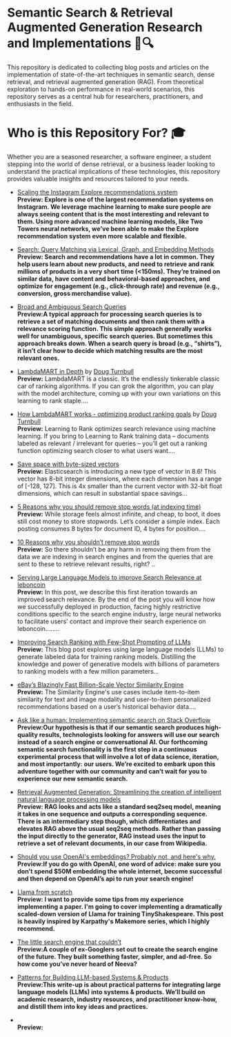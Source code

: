 # Semantic Search & Retrieval Augmented Generation Research and Implementations 🧠🔍
This repository is dedicated to collecting blog posts and articles on the implementation of state-of-the-art techniques in semantic search, dense retrieval, and retrieval augmented generation (RAG). From theoretical exploration to hands-on performance in real-world scenarios, this repository serves as a central hub for researchers, practitioners, and enthusiasts in the field.

# Who is this Repository For? 🎓
Whether you are a seasoned researcher, a software engineer, a student stepping into the world of dense retrieval, or a business leader looking to understand the practical implications of these technologies, this repository provides valuable insights and resources tailored to your needs.

- [Scaling the Instagram Explore recommendations system](https://engineering.fb.com/2023/08/09/ml-applications/scaling-instagram-explore-recommendations-system/)<br>
  <b>Preview: Explore is one of the largest recommendation systems on Instagram.
We leverage machine learning to make sure people are always seeing content that is the most interesting and relevant to them.
Using more advanced machine learning models, like Two Towers neural networks, we’ve been able to make the Explore recommendation system even more scalable and flexible.</b>

- [Search: Query Matching via Lexical, Graph, and Embedding Methods](https://eugeneyan.com/writing/search-query-matching/#supervised-techniques-improves-modeling-of-our-desired-event)<br>
  <b>Preview: Search and recommendations have a lot in common. They help users learn about new products, and need to retrieve and rank millions of products in a very short time (<150ms). They’re trained on similar data, have content and behavioral-based approaches, and optimize for engagement (e.g., click-through rate) and revenue (e.g., conversion, gross merchandise value).</b>

- [Broad and Ambiguous Search Queries](https://dtunkelang.medium.com/broad-and-ambiguous-search-queries-1bbbe417dcc)<br>
  <b>Preview:A typical approach for processing search queries is to retrieve a set of matching documents and then rank them with a relevance scoring function. This simple approach generally works well for unambiguous, specific search queries.
But sometimes this approach breaks down. When a search query is broad (e.g., “shirts”), it isn’t clear how to decide which matching results are the most relevant ones.</b>

- [LambdaMART in Depth](https://softwaredoug.com/blog/2022/01/17/lambdamart-in-depth.html) by [Doug Turnbull](https://softwaredoug.com/) <br>
  <b>Preview:</b> LambdaMART is a classic. It’s the endlessly tinkerable classic car of ranking algorithms. If you can grok the algorithm, you can play with the model architecture, coming up with your own variations on this learning to rank staple....

- [How LambdaMART works - optimizing product ranking goals](https://softwaredoug.com/blog/2021/11/28/how-lammbamart-works.html) by [Doug Turnbull](https://softwaredoug.com/) <br>
  <b>Preview:</b> Learning to Rank optimizes search relevance using machine learning. If you bring to Learning to Rank training data – documents labeled as relevant / irrelevant for queries – you’ll get out a ranking function optimizing search closer to what users want....
  
- [Save space with byte-sized vectors](https://www.elastic.co/blog/save-space-with-byte-sized-vectors) <br>
  <b>Preview:</b> Elasticsearch is introducing a new type of vector in 8.6! This vector has 8-bit integer dimensions, where each dimension has a range of [-128, 127]. This is 4x smaller than the current vector with 32-bit float dimensions, which can result in substantial space savings...
  
- [5 Reasons why you should remove stop words (at indexing time)](https://opensourceconnections.com/blog/2023/01/30/5-reasons-why-you-should-remove-stop-words-at-indexing-time/) <br>
<b>Preview:</b> While storage feels almost infinite, and cheap, to boot, it does still cost money to store stopwords. Let’s consider a simple index. Each posting consumes 8 bytes for document ID, 4 bytes for position....

- [10 Reasons why you shouldn’t remove stop words](https://opensourceconnections.com/blog/2023/01/24/10-reasons-why-you-shouldnt-remove-stop-words/) <br>
  <b>Preview:</b> So there shouldn’t be any harm in removing them from the data we are indexing in search engines and from the queries that are sent to these to retrieve relevant results, right? ..
  
- [Serving Large Language Models to improve Search Relevance at leboncoin](https://medium.com/@_leboncoin/serving-large-language-models-to-improve-search-relevance-at-leboncoin-2a364e5b6f76)<br>
  <b>Preview:</b> In this post, we describe this first iteration towards an improved search relevance. By the end of the post you will know how we successfully deployed in production, facing highly restrictive conditions specific to the search engine industry, large neural networks to facilitate users’ contact and improve their search experience on leboncoin........

- [Improving Search Ranking with Few-Shot Prompting of LLMs](https://blog.vespa.ai/improving-text-ranking-with-few-shot-prompting/)<br>
  <b>Preview:</b> This blog post explores using large language models (LLMs) to generate labeled data for training ranking models. Distilling the knowledge and power of generative models with billions of parameters to ranking models with a few million parameters...
  
- [eBay’s Blazingly Fast Billion-Scale Vector Similarity Engine](https://tech.ebayinc.com/engineering/ebays-blazingly-fast-billion-scale-vector-similarity-engine/)<br>
  <b>Preview:</b> The Similarity Engine's use cases include item-to-item similarity for text and image modality and user-to-item personalized recommendations based on a user’s historical behavior data....

- [Ask like a human: Implementing semantic search on Stack Overflow](https://stackoverflow.blog/2023/07/31/ask-like-a-human-implementing-semantic-search-on-stack-overflow/)<br>
  <b>Preview:Our hypothesis is that if our semantic search produces high-quality results, technologists looking for answers will use our search instead of a search engine or conversational AI. Our forthcoming semantic search functionality is the first step in a continuous experimental process that will involve a lot of data science, iteration, and most importantly: our users. We’re excited to embark upon this adventure together with our community and can’t wait for you to experience our new semantic search.</b>

- [Retrieval Augmented Generation: Streamlining the creation of intelligent natural language processing models](https://ai.meta.com/blog/retrieval-augmented-generation-streamlining-the-creation-of-intelligent-natural-language-processing-models/)<br>
  <b>Preview: RAG looks and acts like a standard seq2seq model, meaning it takes in one sequence and outputs a corresponding sequence. There is an intermediary step though, which differentiates and elevates RAG above the usual seq2seq methods. Rather than passing the input directly to the generator, RAG instead uses the input to retrieve a set of relevant documents, in our case from Wikipedia.</b>

- [Should you use OpenAI's embeddings? Probably not, and here's why.](https://iamnotarobot.substack.com/p/should-you-use-openais-embeddings)<br>
  <b>Preview:If you do go with OpenAI, one word of advice: make sure you don’t spend $50M embedding the whole internet, become successful and then depend on OpenAI’s api to run your search engine!</b>

- [Llama from scratch](https://blog.briankitano.com/llama-from-scratch/?utm_source=pocket_saves)<br>
  <b>Preview: I want to provide some tips from my experience implementing a paper. I'm going to cover implementing a dramatically scaled-down version of Llama for training TinyShakespeare. This post is heavily inspired by Karpathy's Makemore series, which I highly recommend.</b>

- [The little search engine that couldn’t](https://www.theverge.com/23802382/search-engine-google-neeva-android?utm_source=pocket_saves)<br>
  <b>Preview:A couple of ex-Googlers set out to create the search engine of the future. They built something faster, simpler, and ad-free. So how come you’ve never heard of Neeva?</b>

- [Patterns for Building LLM-based Systems & Products](https://eugeneyan.com/writing/llm-patterns/?utm_source=pocket_saves)<br>
  <b>Preview:This write-up is about practical patterns for integrating large language models (LLMs) into systems & products. We’ll build on academic research, industry resources, and practitioner know-how, and distill them into key ideas and practices.</b>

- []()<br>
  <b>Preview:</b>
